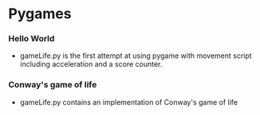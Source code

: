 # Pygames

### Hello World
  - gameLife.py is the first attempt at using pygame with movement script including acceleration and a score counter.

### Conway's game of life
  - gameLife.py contains an implementation of Conway's game of life
